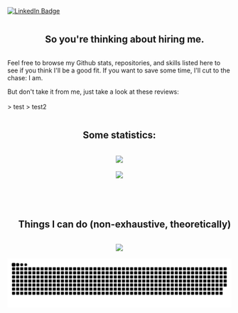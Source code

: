 <!--
**joshualevitas/joshualevitas** is a ✨ _special_ ✨ repository because its `README.md` (this file) appears on your GitHub profile.

Here are some ideas to get you started:

- 🔭 I’m currently working on ...
- 🌱 I’m currently learning ...
- 👯 I’m looking to collaborate on ...
- 🤔 I’m looking for help with ...
- 💬 Ask me about ...
- 📫 How to reach me: ...
- 😄 Pronouns: ...
- ⚡ Fun fact: ...
-->



[![LinkedIn Badge](https://img.shields.io/badge/LinkedIn-Profile-informational?style=flat&logo=linkedin&logoColor=white&color=0D76A8)](https://www.linkedin.com/in/joshua-levitas-1a609a198/)


<!--h2 without bottom border-->
<div id="user-content-toc">
  <ul align="center">
    <summary><h2 style="display: inline-block">So you're thinking about hiring me.</summary>
  </ul>
</div>
  
<div>
<p>
  Feel free to browse my Github stats, repositories, and skills listed here to see if you think I'll be a good fit. If you want to save some time, I'll cut to the chase: I am.
</p>
  <p>
    But don't take it from me, just take a look at these reviews:
    <br></br>
    > test
    > test2
  </p>
 </div>
  
  

<div align="center">
  <summary><h2 style="display: inline-block">Some statistics:</summary>
</div>
 
  <p align="center">
 <img  align="center"  src="https://github-readme-stats.vercel.app/api?username=joshualevitas&theme=synthwave&show_icons=true&count_private=true"/>
  <br></br>
   <img  align="center"  src="https://github-readme-stats.anuraghazra1.vercel.app/api/top-langs/?username=joshualevitas&theme=synthwave&hide_border=false&no-bg=true&no-frame=true&langs_count=5"/>
  
  <br></br>
 </p>


<div id="user-content-toc">
  <ul align="center">
    <summary><h2 style="display: inline-block">Things I can do (non-exhaustive, theoretically)</h2></summary>
  </ul>
</div>
<!--tech stack icons-->
<p align="center">
  <a href="https://skillicons.dev">
    <img src="https://skillicons.dev/icons?i=py,pytorch,git,github,c,cpp,cs,html,css,js,react,angular,r,aws,bash,bootstrap,firebase,latex,linux,md,mysql,tensorflow,unity,visualstudio,vscode,perline=14" />
  </a>
</p>



</p>        

<div align="center">
  <img  src="https://github.com/1999AZZAR/1999AZZAR/blob/main/resources/img/grid-snake.svg"
       alt="snake" /></a>
</div>



<!--
Stuff I borrowed: 

Snake: https://github.com/1999AZZAR/1999AZZAR/blob/main/resources/img/grid-snake.svg

-->

